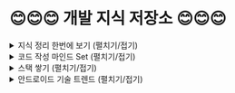 # :blush::blush::blush:  개발 지식 저장소 :blush::blush::blush:

<details>
<summary>지식 정리 한번에 보기 (펼치기/접기)</summary>
<div markdown="1">
 
# :seedling: 책갈피
## Book Mark
#### 클릭시 해당 내용으로 바로 이동됩니다.
* [자바 관련](#java-basic)
* [안드로이드 API 관련](#android-api)
* [안드로이드 OS 관련](#android-os)
* [안드로이드 기초](#android-basic)
* [안드로이드 중급](#android-intermediate)
* [안드로이드 아키텍쳐](#android-architecture)
* [안드로이드 라이브러리](#android-library)
* [안드로이드 레이아웃](#android-layout)
* [안드로이드 코틀린 - kotlin](#android-kotlin)
  * [kotlin with safe Programming](#kotlin-with-safe-programming)
* [안드로이드 리엑티브자바 - RxJava2](#android-rxjava2)
* [안드로이드 테스트](#android-test)
* [안드로이드 컨퍼런스 영상 정리](#android-conference)
* [프로그래머 기초](#programmer-basic)
 
# :bulb: 자바 관련
## [Java Basic](https://github.com/sdk0213/Developer-Track/tree/master/자바%20지식)
* [맨 위로 가기](#book-mark)
* [Generic.md](https://github.com/sdk0213/RememberDevelop/blob/master/자바%20지식/Generic.md)
* [Generic_wildcard.md](https://github.com/sdk0213/Developer-Track/blob/master/자바%20지식/Generic_wildcard.md)
* [Map (HashMap) .md](https://github.com/sdk0213/RememberDevelop/blob/master/자바%20지식/Map%20(HashMap)%20.md)
* [Method References.md](https://github.com/sdk0213/RememberDevelop/blob/master/자바%20지식/Method%20References.md)
* [Spring Constant Pool(상수풀),literal.md](https://github.com/sdk0213/RememberDevelop/blob/master/자바%20지식/Spring%20Constant%20Pool(상수풀)%2Cliteral.md)
* [Static Nested Class, inner Class, .md](https://github.com/sdk0213/RememberDevelop/blob/master/자바%20지식/Static%20Nested%20Class%2C%20inner%20Class%2C%20.md)
* [abstract.md](https://github.com/sdk0213/RememberDevelop/blob/master/자바%20지식/abstract.md)
* [enum.md](https://github.com/sdk0213/RememberDevelop/blob/master/자바%20지식/enum.md)
* [interface, implement.md](https://github.com/sdk0213/RememberDevelop/blob/master/자바%20지식/interface%2C%20implement.md)
* [java.util.FuctionalInterface.md](https://github.com/sdk0213/RememberDevelop/blob/master/자바%20지식/java.util.FuctionalInterface.md)
* [lambda expression(람다표현식).md](https://github.com/sdk0213/RememberDevelop/blob/master/자바%20지식/lambda%20expression(람다표현식).md)
* [semaphore.md](https://github.com/sdk0213/RememberDevelop/blob/master/자바%20지식/semaphore.md)
* [stream api.md](https://github.com/sdk0213/RememberDevelop/blob/master/자바%20지식/stream%20api.md)
* [stream.md](https://github.com/sdk0213/RememberDevelop/blob/master/자바%20지식/stream.md)
* [synchronized.md](https://github.com/sdk0213/RememberDevelop/blob/master/자바%20지식/synchronized.md)
* [리플렉션(reflection).md](https://github.com/sdk0213/RememberDevelop/blob/master/자바%20지식/리플렉션(reflection).md)
* [애노테이션(Annotaion).md](https://github.com/sdk0213/RememberDevelop/blob/master/자바%20지식/애노테이션(Annotaion).md)
* [이중클론(::) .md](https://github.com/sdk0213/RememberDevelop/blob/master/자바%20지식/이중클론(::)%20.md)
* [sync, async, blocking, non-blooking.md](https://github.com/sdk0213/Developer-Track/blob/master/자바%20지식/sync%2C%20async%2C%20blocking%2C%20non-blooking.md)
* [final 과 const의 차이점.md](https://github.com/sdk0213/Developer-Track/blob/master/자바%20지식/final%20과%20const의%20차이점.md)
* [class -> interface 형변환.md](https://github.com/sdk0213/Developer-Track/blob/master/자바%20지식/class%20-%3E%20interface%20형변환.md)
* [Optional.md](https://github.com/sdk0213/Developer-Track/blob/master/자바%20지식/Optional.md)
* [Set(HashSet, TreeSet, LinkedHashSet).md](https://github.com/sdk0213/Developer-Track/blob/master/자바%20지식/Set(HashSet%2C%20TreeSet%2C%20LinkedHashSet).md)
* [isAssignableFrom, instanceOf.md](https://github.com/sdk0213/Developer-Track/blob/master/자바%20지식/isAssignableFrom%2C%20instanceOf.md)

# :bulb: 안드로이드 API 관련
## [Android API](https://github.com/sdk0213/Developer-Track/tree/master/안드로이드%20API%20기초)
* [맨 위로 가기](#book-mark)
* [Gmail API 사용절차.md](https://github.com/sdk0213/RememberDevelop/blob/master/안드로이드%20API%20기초/Gmail%20API%20사용절차.md)
* [Google Sign-in.md](https://github.com/sdk0213/RememberDevelop/blob/master/안드로이드%20API%20기초/Google%20Sign-in.md)
* [OAuth 인증.md](https://github.com/sdk0213/RememberDevelop/blob/master/안드로이드%20API%20기초/OAuth%20인증.md)
* [OAuth2.0.md](https://github.com/sdk0213/RememberDevelop/blob/master/안드로이드%20API%20기초/OAuth2.0.md)
* [REST API.md](https://github.com/sdk0213/RememberDevelop/blob/master/안드로이드%20API%20기초/REST%20API.md)
* [bluetoothFileSharing.java - 예제코드](https://github.com/sdk0213/RememberDevelop/blob/master/안드로이드%20API%20기초/bluetoothFileSharing.java)
* [camera2.java - 예제코드](https://github.com/sdk0213/RememberDevelop/blob/master/안드로이드%20API%20기초/camera2.java)
* [camera2.md](https://github.com/sdk0213/Developer-Track/blob/master/안드로이드%20API%20기초/camera2.md)
* [sdcard.java - 예제코드](https://github.com/sdk0213/RememberDevelop/blob/master/안드로이드%20API%20기초/sdcard.java)


# :bulb: 안드로이드 OS 관련
## [Android OS](https://github.com/sdk0213/Developer-Track/tree/master/안드로이드%20OS)
* [맨 위로 가기](#book-mark)
* [OS 6.0 - OS_6.0_Marshmallow.md]()
* [OS 8.0 - OS 8.0_Oreo.md](https://github.com/sdk0213/RememberDevelop/blob/master/안드로이드%20OS/OS%208.0_Oreo.md)
* [OS 8.0 - implicit Broadcast Exceptions.md](https://github.com/sdk0213/RememberDevelop/blob/master/안드로이드%20OS/OS%208.0_Oreo/Implicit%20Broadcast%20Exceptions.md)
* [OS 8.0 - Notification.md](https://github.com/sdk0213/RememberDevelop/blob/master/안드로이드%20OS/OS%208.0_Oreo/Notification.md)
* [OS 8.0 - startForegroundService.md](https://github.com/sdk0213/RememberDevelop/blob/master/안드로이드%20OS/OS%208.0_Oreo/startForegroundService.md)
* [OS 8.0 - 출처를알수없는소스.md](https://github.com/sdk0213/RememberDevelop/blob/master/안드로이드%20OS/OS%208.0_Oreo/출처를알수없는소스.md)
* [OS 9.0 - OS 9.0_PIE.md](https://github.com/sdk0213/RememberDevelop/blob/master/안드로이드%20OS/OS%209.0_PIE.md)
* [OS 10.0 - OS 10.0_Q.md.md](https://github.com/sdk0213/RememberDevelop/blob/master/안드로이드%20OS/OS%2010.0_Q.md.md)


# :bulb:안드로이드 기초
## [Android Basic](https://github.com/sdk0213/Developer-Track/tree/master/안드로이드%20기초)
* [맨 위로 가기](#book-mark)
* [APK에 서명된키 정보 확인.md](https://github.com/sdk0213/RememberDevelop/blob/master/안드로이드%20기초/APK에%20서명된키%20정보%20확인.md)
* [AlarmManager,JobScheduler.md](https://github.com/sdk0213/RememberDevelop/blob/master/안드로이드%20기초/AlarmManager%2CJobScheduler.md)
* [Android .com 의 의미.md](https://github.com/sdk0213/RememberDevelop/blob/master/안드로이드%20기초/Android%20.com%20의%20의미.md)
* [Android ADB command.md](https://github.com/sdk0213/RememberDevelop/blob/master/안드로이드%20기초/Android%20ADB%20command.md)
* [Android Debugging 최적화.md](https://github.com/sdk0213/RememberDevelop/blob/master/안드로이드%20기초/Android%20Debugging%20최적화.md)
* [Android LifeCycle.md](https://github.com/sdk0213/RememberDevelop/blob/master/안드로이드%20기초/Android%20LifeCycle.md)
* [Android permission Request.md](https://github.com/sdk0213/RememberDevelop/blob/master/안드로이드%20기초/Android%20permission%20Request.md)
* [Android projectStructure .md](https://github.com/sdk0213/RememberDevelop/blob/master/안드로이드%20기초/Android%20projectStructure%20.md)
* [BroadcastReceiver, OrderedBroadcast.md](https://github.com/sdk0213/RememberDevelop/blob/master/안드로이드%20기초/BroadcastReceiver%2C%20OrderedBroadcast.md)
* [ConstraintLayout.md](https://github.com/sdk0213/RememberDevelop/blob/master/안드로이드%20기초/ConstraintLayout.md)
* [Content Provider, Resolver, UriMatcher, resolver(),notifychanged(), withappendedID().md](https://github.com/sdk0213/RememberDevelop/blob/master/안드로이드%20기초/Content%20Provider%2C%20Resolver%2C%20UriMatcher%2C%20resolver()%2Cnotifychanged()%2C%20withappendedID().md)
* [Context.md](https://github.com/sdk0213/RememberDevelop/blob/master/안드로이드%20기초/Context.md)
* [DOPO(Owner).md](https://github.com/sdk0213/RememberDevelop/blob/master/안드로이드%20기초/DOPO(Owner).md)
* [DisplayListener(displayManager).md](https://github.com/sdk0213/RememberDevelop/blob/master/안드로이드%20기초/DisplayListener(displayManager).md)
* [Doze Mode(모드).md](https://github.com/sdk0213/RememberDevelop/blob/master/안드로이드%20기초/Doze%20Mode(모드).md)
* [E2E.md](https://github.com/sdk0213/RememberDevelop/blob/master/안드로이드%20기초/E2E.md)
* [FCM GCM.md](https://github.com/sdk0213/RememberDevelop/blob/master/안드로이드%20기초/FCM%20GCM.md)
* [Garbage Collector.md](https://github.com/sdk0213/RememberDevelop/blob/master/안드로이드%20기초/Garbage%20Collector.md)
* [IPC, Transaction, Binder, AIDL, Parcel, Bundle.md](https://github.com/sdk0213/RememberDevelop/blob/master/안드로이드%20기초/IPC%2C%20Transaction%2C%20Binder%2C%20AIDL%2C%20Parcel%2C%20Bundle.md)
* [Launchmode.md](https://github.com/sdk0213/RememberDevelop/blob/master/안드로이드%20기초/Launchmode.md)
* [Library 배포.md](https://github.com/sdk0213/RememberDevelop/blob/master/안드로이드%20기초/Library%20배포.md)
* [LifeCycle(생명주기).md](https://github.com/sdk0213/RememberDevelop/blob/master/안드로이드%20기초/LifeCycle(생명주기).md)
* [MQTT Protocol.md](https://github.com/sdk0213/RememberDevelop/blob/master/안드로이드%20기초/MQTT%20Protocol.md)
* [Parcelable(직렬화).md](https://github.com/sdk0213/RememberDevelop/blob/master/안드로이드%20기초/Parcelable(직렬화).md)
* [Push 서비스.md](https://github.com/sdk0213/RememberDevelop/blob/master/안드로이드%20기초/Push%20서비스.md)
* [RecyclerView-adapter.md](https://github.com/sdk0213/RememberDevelop/blob/master/안드로이드%20기초/RecyclerView-adapter.md)
* [Service, IntentService, BindService, BoundService.md](https://github.com/sdk0213/RememberDevelop/blob/master/안드로이드%20기초/Service%2C%20IntentService%2C%20BindService%2C%20BoundService.md)
* [SharedPreferences.md](https://github.com/sdk0213/RememberDevelop/blob/master/안드로이드%20기초/SharedPreferences.md)
* [SurfaceView.md](https://github.com/sdk0213/RememberDevelop/blob/master/안드로이드%20기초/SurfaceView.md)
* [TLS.md](https://github.com/sdk0213/RememberDevelop/blob/master/안드로이드%20기초/TLS.md)
* [Thread, Runnable, Handler, Looper.md](https://github.com/sdk0213/RememberDevelop/blob/master/안드로이드%20기초/Thread%2C%20Runnable%2C%20Handler%2C%20Looper.md)
* [Uri.md](https://github.com/sdk0213/RememberDevelop/blob/master/안드로이드%20기초/Uri.md)
* [WeakRefrence, Strong Reference, SoftReference.md](https://github.com/sdk0213/RememberDevelop/blob/master/안드로이드%20기초/WeakRefrence%2C%20Strong%20Reference%2C%20SoftReference.md)
* [XmlPullParser.md](https://github.com/sdk0213/RememberDevelop/blob/master/안드로이드%20기초/XmlPullParser.md)
* [callback, Listener, Observer.md](https://github.com/sdk0213/RememberDevelop/blob/master/안드로이드%20기초/callback%2C%20Listener%2C%20Observer.md)
* [intent,intentfilter, pendingintent.md](https://github.com/sdk0213/RememberDevelop/blob/master/안드로이드%20기초/intent%2Cintentfilter%2C%20pendingintent.md)
* [jni, so, mk, ndk.md](https://github.com/sdk0213/RememberDevelop/blob/master/안드로이드%20기초/jni%2C%20so%2C%20mk%2C%20ndk.md)
* [rotate ImgView.md](https://github.com/sdk0213/RememberDevelop/blob/master/안드로이드%20기초/rotate%20ImgView.md)
* [scopedstorage.md](https://github.com/sdk0213/RememberDevelop/blob/master/안드로이드%20기초/scopedstorage.md)
* [메모리 누수(Memory leak) Weak, Strong.md](https://github.com/sdk0213/RememberDevelop/blob/master/안드로이드%20기초/메모리%20누수(Memory%20leak)%20Weak%2C%20Strong.md)
* [모바일 관리 솔루션.md](https://github.com/sdk0213/RememberDevelop/blob/master/안드로이드%20기초/모바일%20관리%20솔루션.md)
* [자바, 안드로이드 코딩 규칙.md](https://github.com/sdk0213/RememberDevelop/blob/master/안드로이드%20기초/자바%2C%20안드로이드%20코딩%20규칙.md)
* [RecyclerView-adapter-DiffUItil.md](https://github.com/sdk0213/Developer-Track/blob/master/안드로이드%20기초/RecyclerView-adapter-DiffUItil.md)
* [ListAdapter.md](https://github.com/sdk0213/Developer-Track/blob/master/안드로이드%20기초/ListAdapter.md)
* [Timber.md](https://github.com/sdk0213/Developer-Track/blob/master/안드로이드%20기초/Timber.md)


# :bulb: 안드로이드 중급
## [Android Intermediate](https://github.com/sdk0213/Developer-Track/tree/master/안드로이드%20중급)
* [맨 위로 가기](#book-mark)
* [분리된 뷰들 실시간 동기화.md](https://github.com/sdk0213/Developer-Track/blob/master/안드로이드%20중급/분리된%20뷰들%20실시간%20동기화.md)
* [WorkManager.md](https://github.com/sdk0213/Developer-Track/blob/master/안드로이드%20중급/WorkManager.md)
* [WorkManager Threading.md](https://github.com/sdk0213/Developer-Track/blob/master/안드로이드%20중급/WorkManager%20Threading.md)
* [Coroutine(코루틴).md](https://github.com/sdk0213/Developer-Track/blob/master/안드로이드%20중급/Coroutine(코루틴).md)
* [JsonReader.md](https://github.com/sdk0213/Developer-Track/blob/master/안드로이드%20중급/JsonReader.md)
* [onSavedInstance(상태저장).md](https://github.com/sdk0213/Developer-Track/blob/master/안드로이드%20중급/onSavedInstance(상태저장).md)

# :bulb: 안드로이드 아키텍쳐
## [Android Architecture](https://github.com/sdk0213/Developer-Track/tree/master/안드로이드%20디자인%20패턴)
* [맨 위로 가기](#book-mark)
* [안드로이드 아키텍쳐 가이드.md](https://github.com/sdk0213/RememberDevelop/blob/master/안드로이드%20디자인%20패턴/안드로이드%20아키텍쳐%20가이드.md)
* [안드로이드 클린 아키텍쳐.md](https://github.com/sdk0213/Developer-Track/blob/master/안드로이드%20디자인%20패턴/안드로이드%20클린%20아키텍쳐.md)
* [AAC-DataBinding.md](https://github.com/sdk0213/RememberDevelop/blob/master/안드로이드%20디자인%20패턴/AAC-DataBinding.md)
* [AAC-LiveData.md](https://github.com/sdk0213/RememberDevelop/blob/master/안드로이드%20디자인%20패턴/AAC-LiveData.md)
* [AAC-View Model.md](https://github.com/sdk0213/RememberDevelop/blob/master/안드로이드%20디자인%20패턴/AAC-View%20Model.md)
  * [VM_SavedState.md](https://github.com/sdk0213/Developer-Track/blob/master/안드로이드%20디자인%20패턴/VM_SavedState.md) 
* [AAC-Room.md](https://github.com/sdk0213/Developer-Track/blob/master/안드로이드%20디자인%20패턴/AAC-Room.md)
  * [Room With Rx.md](https://github.com/sdk0213/Developer-Track/blob/master/안드로이드%20디자인%20패턴/Room%20With%20Rx.md) 
* [AAC-Navigation Component.md](https://github.com/sdk0213/Developer-Track/blob/master/안드로이드%20디자인%20패턴/AAC-Navigation%20Component.md)
* [(AAC)Repository pattern.md](https://github.com/sdk0213/Developer-Track/blob/master/안드로이드%20디자인%20패턴/(AAC)Repository%20pattern.md)
* [(DI)종속 항목 삽입.md](https://github.com/sdk0213/Developer-Track/blob/master/안드로이드%20디자인%20패턴/(DI)종속%20항목%20삽입.md)
* [(IoC)제어의 역전.md](https://github.com/sdk0213/Developer-Track/blob/master/안드로이드%20디자인%20패턴/(IoC)제어의%20역전.md)
* [Mapper.md](https://github.com/sdk0213/Developer-Track/blob/master/안드로이드%20디자인%20패턴/Mapper.md)

##### [Android DI(Dagger2)](https://github.com/sdk0213/Developer-Track/tree/master/안드로이드%20디자인%20패턴/(DI)Dagger2)
* [안드로이드에서 의존성을 주입하는것의 의미.md](https://github.com/sdk0213/Developer-Track/blob/master/안드로이드%20디자인%20패턴/(DI)Dagger2/안드로이드에서%20의존성을%20주입하는것(DI)의%20의미.md)
* [Dagger 성능향상.md](https://github.com/sdk0213/Developer-Track/blob/master/안드로이드%20디자인%20패턴/(DI)Dagger2/Dagger%20성능향상.md)
* [(DI)Dagger2.md](https://github.com/sdk0213/Developer-Track/blob/master/안드로이드%20디자인%20패턴/(DI)Dagger2/Dagger2.md)
* [@Module.md](https://github.com/sdk0213/Developer-Track/blob/master/안드로이드%20디자인%20패턴/(DI)Dagger2/%40Module.md)
* [@Component.md](https://github.com/sdk0213/Developer-Track/blob/master/안드로이드%20디자인%20패턴/(DI)Dagger2/%40Component.md)
* [@Component.Builder, @Component.Factory.md](https://github.com/sdk0213/Developer-Track/blob/master/안드로이드%20디자인%20패턴/(DI)Dagger2/%40Component.Builder%2C%20%40Component.Factory.md)
* [@Subcomponent](https://github.com/sdk0213/Developer-Track/blob/master/안드로이드%20디자인%20패턴/(DI)Dagger2/@SubComponent.md)
* [@Inject.md](https://github.com/sdk0213/Developer-Track/blob/master/안드로이드%20디자인%20패턴/(DI)Dagger2/%40Inject.md)
* [@Inject_2.md](https://github.com/sdk0213/Developer-Track/blob/master/안드로이드%20디자인%20패턴/(DI)Dagger2/%40Inject_2.md)
* [@Scope,@Singleton,@Reusable.md](https://github.com/sdk0213/Developer-Track/blob/master/안드로이드%20디자인%20패턴/(DI)Dagger2/%40Scope%2C%40Singleton%2C%40Reusable.md)
* [@Binds, @BindsOptionalOf, @BindsInstance, @Multibinds.md](https://github.com/sdk0213/Developer-Track/blob/master/안드로이드%20디자인%20패턴/(DI)Dagger2/%40Binds%2C%20%40BindsOptionalOf%2C%20%40BindsInstance%2C%20%40Multibinds.md)
* [Lazy&#60;T&#62;, Provider&#60;T&#62;.md](https://github.com/sdk0213/Developer-Track/blob/master/안드로이드%20디자인%20패턴/(DI)Dagger2/Lazy%3CT%3E%2C%20Provider%3CT%3E.md)
* [@Named, @Qualifier.md](https://github.com/sdk0213/Developer-Track/blob/master/안드로이드%20디자인%20패턴/(DI)Dagger2/%40Named%2C%20%40Qualifier.md)
* [SetMultiBinding(@IntoSet, @ElementsIntoSet).md](https://github.com/sdk0213/Developer-Track/blob/master/안드로이드%20디자인%20패턴/(DI)Dagger2/SetMultiBinding(%40IntoSet%2C%20%40ElementsIntoSet).md)
* [MapMultiBinding(@IntoMap, @StringKey, @ClassKey).md](https://github.com/sdk0213/Developer-Track/blob/master/안드로이드%20디자인%20패턴/(DI)Dagger2/MapMultiBinding(%40IntoMap%2C%20%40StringKey%2C%20%40ClassKey).md)
* [안드로이드와 Dagger2.md](https://github.com/sdk0213/Developer-Track/blob/master/안드로이드%20디자인%20패턴/(DI)Dagger2/안드로이드와%20Dagger2.md)
* [android.dagger.* 패키지 사용.md](https://github.com/sdk0213/Developer-Track/blob/master/안드로이드%20디자인%20패턴/(DI)Dagger2/android.dagger.*%20패키지%20사용.md)
* [@ContributesAndroidInjector, Dagger base Class.md](https://github.com/sdk0213/Developer-Track/blob/master/안드로이드%20디자인%20패턴/(DI)Dagger2/%40ContributesAndroidInjector%2C%20Dagger%20base%20Class.md)
* [Dagger2 Hilt(작성중단).md](https://github.com/sdk0213/Developer-Track/blob/master/안드로이드%20디자인%20패턴/(DI)Dagger2/Dagger2%20Hilt(작성중단).md)
* [ViewModel과의 상호운용.md](https://github.com/sdk0213/Developer-Track/blob/master/안드로이드%20디자인%20패턴/(DI)Dagger2/ViewModel과의%20상호운용.md)

##### 디자인 패턴의 기본
* [SOLID 원칙](https://github.com/sdk0213/Developer-Track/blob/master/안드로이드%20디자인%20패턴/SOLID%20원칙.md)
* [SRP.md](https://github.com/sdk0213/Developer-Track/blob/master/안드로이드%20디자인%20패턴/SRP.md)
* [DIP.md](https://github.com/sdk0213/Developer-Track/blob/master/안드로이드%20디자인%20패턴/DIP.md)
* [MVC, MVP, MVVM.md](https://github.com/sdk0213/RememberDevelop/blob/master/안드로이드%20디자인%20패턴/MVC%2C%20MVP%2C%20MVVM.md)
* [관심사 분리(Separation of concerns).md](https://github.com/sdk0213/RememberDevelop/blob/master/안드로이드%20디자인%20패턴/관심사%20분리(Separation%20of%20concerns).md)
* [Observer Pattern.md](https://github.com/sdk0213/RememberDevelop/blob/master/안드로이드%20디자인%20패턴/Observer.md)
* [Singletone Pattern.md](https://github.com/sdk0213/RememberDevelop/blob/master/안드로이드%20디자인%20패턴/Singletone.md)
* [Factory Pattern.md](https://github.com/sdk0213/RememberDevelop/blob/master/안드로이드%20디자인%20패턴/factoryPattern.md)
* [Decorator Pattern.md](https://github.com/sdk0213/Developer-Track/blob/master/안드로이드%20디자인%20패턴/Decorator%20Pattern.md)
* [Delegation Pattern.md](https://github.com/sdk0213/Developer-Track/blob/master/안드로이드%20디자인%20패턴/Delegation%20Pattern.md)
* [Builder Pattern.md](https://github.com/sdk0213/Developer-Track/blob/master/안드로이드%20디자인%20패턴/Builder%20Pattern.md)
* [Repository pattern.md](https://github.com/sdk0213/Developer-Track/blob/master/안드로이드%20디자인%20패턴/Repository%20pattern.md)

# :bulb:  안드로이드 라이브러리(Library)
## [Android Library](https://github.com/sdk0213/Developer-Track/tree/master/안드로이드%20라이브러리(Library))
* [맨 위로 가기](#book-mark)
* Basic
  * [Json.md](https://github.com/sdk0213/Developer-Track/blob/master/안드로이드%20라이브러리(Library)/Json.md)
  * [Gson.md](https://github.com/sdk0213/Developer-Track/blob/master/안드로이드%20라이브러리(Library)/Gson.md)
* Glide
  * [glide - glide.md](https://github.com/sdk0213/RememberDevelop/blob/master/안드로이드%20라이브러리(Library)/glide/glide.md)
  * [glide - Generated API.md](https://github.com/sdk0213/RememberDevelop/blob/master/안드로이드%20라이브러리(Library)/glide/Generated%20API.md)
  * [glide - Getting Stated(시작하기).md](https://github.com/sdk0213/RememberDevelop/blob/master/안드로이드%20라이브러리(Library)/glide/Getting%20Stated(시작하기).md)
  * [glide - Module classes and annotations.md](https://github.com/sdk0213/RememberDevelop/blob/master/안드로이드%20라이브러리(Library)/glide/Module%20classes%20and%20annotations.md)
  * [glide - Options.md](https://github.com/sdk0213/RememberDevelop/blob/master/안드로이드%20라이브러리(Library)/glide/Options.md)
  * [glide - Registering Components.md](https://github.com/sdk0213/RememberDevelop/blob/master/안드로이드%20라이브러리(Library)/glide/Registering%20Components.md)
  * [glide - example code.md](https://github.com/sdk0213/RememberDevelop/blob/master/안드로이드%20라이브러리(Library)/glide/example%20code.md)
  * [glide - prepend example.md](https://github.com/sdk0213/RememberDevelop/blob/master/안드로이드%20라이브러리(Library)/glide/prepend%20example.md)
* [OkHttp.md](https://github.com/sdk0213/RememberDevelop/blob/master/안드로이드%20라이브러리(Library)/OkHttp.md)
* [Retrofit.md](https://github.com/sdk0213/RememberDevelop/blob/master/안드로이드%20라이브러리(Library)/Retrofit.md)
* [Volley.md](https://github.com/sdk0213/RememberDevelop/blob/master/안드로이드%20라이브러리(Library)/Volley.md)
* [butterKnife.md](https://github.com/sdk0213/RememberDevelop/blob/master/안드로이드%20라이브러리(Library)/butterKnife.md)
* [lombok.md](https://github.com/sdk0213/RememberDevelop/blob/master/안드로이드%20라이브러리(Library)/lombok.md)
* [찰스 paging.md](https://github.com/sdk0213/RememberDevelop/blob/master/안드로이드%20라이브러리(Library)/찰스%20paging.md)

# :bulb: 안드로이드 레이아웃(layout)
## [Android Layout](https://github.com/sdk0213/Developer-Track/tree/master/안드로이드%20레이아웃(layout))
* [맨 위로 가기](#book-mark)
* [Shape 요소.md](https://github.com/sdk0213/RememberDevelop/blob/master/안드로이드%20레이아웃(layout)/Shape%20요소.md)
* [ripple(물결효과).md](https://github.com/sdk0213/RememberDevelop/blob/master/안드로이드%20레이아웃(layout)/ripple(물결효과).md)
* [selector.md](https://github.com/sdk0213/RememberDevelop/blob/master/안드로이드%20레이아웃(layout)/selector.md)
* [toolbar,actionbar.md](https://github.com/sdk0213/RememberDevelop/blob/master/안드로이드%20레이아웃(layout)/toolbar%2Cactionbar.md)
* [tools attribute(미리보기 활용).md](https://github.com/sdk0213/Developer-Track/blob/master/안드로이드%20레이아웃(layout)/tools%20attribute(미리보기%20활용).md)

# :bulb: 코틀린
## [Android Kotlin](https://github.com/sdk0213/Developer-Track/tree/master/안드로이드%20공부(Kotlin))
* [맨 위로 가기](#book-mark)
* [basic.md](https://github.com/sdk0213/RememberDevelop/blob/master/안드로이드%20공부(Kotlin)/basic.md)
* [is, as, smartcast, 동일성체크.md](https://github.com/sdk0213/RememberDevelop/blob/master/안드로이드%20공부(Kotlin)/is%2C%20as%2C%20smartcast%2C%20동일성체크.md)
* [kotlin 이중클론 (::).md](https://github.com/sdk0213/RememberDevelop/blob/master/안드로이드%20공부(Kotlin)/kotlin%20이중클론%20(::).md)
* [type.md](https://github.com/sdk0213/RememberDevelop/blob/master/안드로이드%20공부(Kotlin)/type.md)
* [고차함수, 일급함수, 익명함수.md](https://github.com/sdk0213/RememberDevelop/blob/master/안드로이드%20공부(Kotlin)/고차함수%2C%20일급함수%2C%20익명함수.md)
* [고차함수와 람다함수.md](https://github.com/sdk0213/RememberDevelop/blob/master/안드로이드%20공부(Kotlin)/고차함수와%20람다함수.md)
* [물음표(?).md](https://github.com/sdk0213/Developer-Track/blob/master/안드로이드%20공부(Kotlin)/물음표(%3F).md)
* [익명객체와 옵저버 패턴.md](https://github.com/sdk0213/RememberDevelop/blob/master/안드로이드%20공부(Kotlin)/익명객체와%20옵저버%20패턴.md)
* [함수.md](https://github.com/sdk0213/RememberDevelop/blob/master/안드로이드%20공부(Kotlin)/함수.md)
* [First-class citizen(일급 객체).md](https://github.com/sdk0213/RememberDevelop/blob/master/안드로이드%20공부(Kotlin)/First-class%20citizen(일급%20객체).md)
* [Scope Function.md](https://github.com/sdk0213/RememberDevelop/blob/master/안드로이드%20공부(Kotlin)/Scope%20Function.md)
* [Companion Object 는 static 과 같을까?.md](https://github.com/sdk0213/Developer-Track/blob/master/안드로이드%20공부(Kotlin)/Companion%20Object%20는%20static%20과%20같을까%3F.md)
* [싱글톤 구현.md](https://github.com/sdk0213/Developer-Track/blob/master/안드로이드%20공부(Kotlin)/싱글톤%20구현.md)
* [get(),set() + custom.md](https://github.com/sdk0213/Developer-Track/blob/master/안드로이드%20공부(Kotlin)/get(),set()%20+%20custom.md)
* [익명의 객체 생성.md](https://github.com/sdk0213/Developer-Track/blob/master/안드로이드%20공부(Kotlin)/익명의%20객체%20생성.md)
* [by 키워드.md](https://github.com/sdk0213/Developer-Track/blob/master/안드로이드%20공부(Kotlin)/by%20키워드.md)
* [함수 파라미터 다양한 설정.md](https://github.com/sdk0213/Developer-Track/blob/master/안드로이드%20공부(Kotlin)/함수%20파라미터%20다양한%20설정.md)
* [Annotation 정리.md](https://github.com/sdk0213/Developer-Track/blob/master/안드로이드%20공부(Kotlin)/Annotation%20정리.md)
* [@JvmSuppressWildcards.md](https://github.com/sdk0213/Developer-Track/blob/master/안드로이드%20공부(Kotlin)/%40JvmSuppressWildcards.md)
* [Generic(in, out).md](https://github.com/sdk0213/Developer-Track/blob/master/안드로이드%20공부(Kotlin)/Generic(in%2C%20out).md)
* [lazy vs lateinit.md](https://github.com/sdk0213/Developer-Track/blob/master/%EC%95%88%EB%93%9C%EB%A1%9C%EC%9D%B4%EB%93%9C%20%EA%B3%B5%EB%B6%80(Kotlin)/lazy%20vs%20lateinit.md)
* [Sequence.md](https://github.com/sdk0213/Developer-Track/blob/master/안드로이드%20공부(Kotlin)/Sequence.md)
* [Flow.md](https://github.com/sdk0213/Developer-Track/blob/master/안드로이드%20공부(Kotlin)/Flow.md)

# :bulb: kotlin with safe Programming - 내용이 너무 깊어서 현재 중단
## [kotlin with safe Programming](https://github.com/sdk0213/Developer-Track/tree/master/안드로이드%20공부(Kotlin)/kotlin%20with%20safe%20Programming)
* [맨 위로 가기](#book-mark)
* [1. 안전한 프로그래밍.md](https://github.com/sdk0213/RememberDevelop/blob/master/안드로이드%20공부(Kotlin)/kotlin%20with%20safe%20Programming/1.%20안전한%20프로그래밍.md)
* [2.0.1 필드와 변수.md](https://github.com/sdk0213/RememberDevelop/blob/master/안드로이드%20공부(Kotlin)/kotlin%20with%20safe%20Programming/2.0.1%20필드와%20변수.md)
* [2.0.2 클래스와 인터페이스.md](https://github.com/sdk0213/RememberDevelop/blob/master/안드로이드%20공부(Kotlin)/kotlin%20with%20safe%20Programming/2.0.2%20클래스와%20인터페이스.md)
* [2.0.3 원시타입 없음.md](https://github.com/sdk0213/RememberDevelop/blob/master/안드로이드%20공부(Kotlin)/kotlin%20with%20safe%20Programming/2.0.3%20원시타입%20없음.md)
* [2.0.4 컬렉션의 두 유형(listOf, MutableListOf).md](https://github.com/sdk0213/RememberDevelop/blob/master/안드로이드%20공부(Kotlin)/kotlin%20with%20safe%20Programming/2.0.4%20컬렉션의%20두%20유형.md)
* [2.0.5 패키지.md](https://github.com/sdk0213/RememberDevelop/blob/master/안드로이드%20공부(Kotlin)/kotlin%20with%20safe%20Programming/2.0.5%20패키지.md)
* [2.0.6 가시성.md](https://github.com/sdk0213/RememberDevelop/blob/master/안드로이드%20공부(Kotlin)/kotlin%20with%20safe%20Programming/2.0.6%20가시성.md)
* [2.0.7 함수.md](https://github.com/sdk0213/RememberDevelop/blob/master/안드로이드%20공부(Kotlin)/kotlin%20with%20safe%20Programming/2.0.7%20함수.md)
* [2.0.8 널.md](https://github.com/sdk0213/RememberDevelop/blob/master/안드로이드%20공부(Kotlin)/kotlin%20with%20safe%20Programming/2.0.8%20널.md)
* [2.0.9 프로그램 흐름과 제어 구조.md](https://github.com/sdk0213/RememberDevelop/blob/master/안드로이드%20공부(Kotlin)/kotlin%20with%20safe%20Programming/2.0.9%20프로그램%20%20흐름과%20제어%20구조.md)
* [2.1.0 비검사 예외.md](https://github.com/sdk0213/RememberDevelop/blob/master/안드로이드%20공부(Kotlin)/kotlin%20with%20safe%20Programming/2.1.0%20비검사%20예외.md)
* [2.1.1 사용한 자원 자동으로 닫기.md](https://github.com/sdk0213/RememberDevelop/blob/master/안드로이드%20공부(Kotlin)/kotlin%20with%20safe%20Programming/2.1.1%20사용한%20자원%20자동으로%20닫기.md)
* [2.1.2 스마트캐스트.md](https://github.com/sdk0213/RememberDevelop/blob/master/안드로이드%20공부(Kotlin)/kotlin%20with%20safe%20Programming/2.1.2%20스마트캐스트.md)
* [2.1.3 동등성과 동일성.md](https://github.com/sdk0213/RememberDevelop/blob/master/안드로이드%20공부(Kotlin)/kotlin%20with%20safe%20Programming/2.1.3%20동등성과%20동일성.md)
* [2.1.4 문자열 인터폴레이션.md](https://github.com/sdk0213/RememberDevelop/blob/master/안드로이드%20공부(Kotlin)/kotlin%20with%20safe%20Programming/2.1.4%20문자열%20인터폴레이션.md)
* [2.1.5 여러 줄 문자열.md](https://github.com/sdk0213/RememberDevelop/blob/master/안드로이드%20공부(Kotlin)/kotlin%20with%20safe%20Programming/2.1.5%20여러%20줄%20문자열.md)
* [2.1.6 변성: 파라미터화한 타입과 하위 타입.md](https://github.com/sdk0213/RememberDevelop/blob/master/안드로이드%20공부(Kotlin)/kotlin%20with%20safe%20Programming/2.1.6%20변성:%20파라미터화한%20타입과%20하위%20타입.md)
* [2.1.7 요약.md](https://github.com/sdk0213/RememberDevelop/blob/master/안드로이드%20공부(Kotlin)/kotlin%20with%20safe%20Programming/2.1.7%20요약.md)
* [3.1.0 함수란 무엇인가.md](https://github.com/sdk0213/RememberDevelop/blob/master/안드로이드%20공부(Kotlin)/kotlin%20with%20safe%20Programming/3.1.0%20함수란%20무엇인가.md)
* [3.1.1 두 함수 집합 사이의 대응 관계 이해하기.md](https://github.com/sdk0213/RememberDevelop/blob/master/안드로이드%20공부(Kotlin)/kotlin%20with%20safe%20Programming/3.1.1%20두%20함수%20집합%20사이의%20대응%20관계%20이해하기.md)
* [3.2.1~3 코틀린함수.md](https://github.com/sdk0213/RememberDevelop/blob/master/안드로이드%20공부(Kotlin)/kotlin%20with%20safe%20Programming/3.2.1%7E3%20코틀린함수.md)
* [3.2.4 순수함수의 조건.md](https://github.com/sdk0213/RememberDevelop/blob/master/안드로이드%20공부(Kotlin)/kotlin%20with%20safe%20Programming/3.2.4%20순수함수의%20조건.md)
* [3.2.5 객체 표기법과 함수 표기법 비교.md](https://github.com/sdk0213/RememberDevelop/blob/master/안드로이드%20공부(Kotlin)/kotlin%20with%20safe%20Programming/3.2.5%20객체%20표기법과%20함수%20표기법%20비교.md)
* [3.2.6 함수 값 사용하기.md](https://github.com/sdk0213/RememberDevelop/blob/master/안드로이드%20공부(Kotlin)/kotlin%20with%20safe%20Programming/3.2.6%20함수%20값%20사용하기.md)
* [3.2.7 함수 참조 사용하기.md](https://github.com/sdk0213/RememberDevelop/blob/master/안드로이드%20공부(Kotlin)/kotlin%20with%20safe%20Programming/3.2.7%20함수%20참조%20사용하기.md)
* [3.2.9 함수 재사용하기.md](https://github.com/sdk0213/RememberDevelop/blob/master/안드로이드%20공부(Kotlin)/kotlin%20with%20safe%20Programming/3.2.9%20함수%20재사용하기.md)
* [3.3.0 고급 함수 기능.md](https://github.com/sdk0213/RememberDevelop/blob/master/안드로이드%20공부(Kotlin)/kotlin%20with%20safe%20Programming/3.3.0%20고급%20함수%20기능.md)

# :bulb: RxJava2
## [Android Rxjava2](https://github.com/sdk0213/Developer-Track/tree/master/안드로이드%20공부(RxJava2))
* [맨 위로 가기](#book-mark)
* [0. RxAndroid 도입해야되는 이유.md](https://github.com/sdk0213/RememberDevelop/blob/master/안드로이드%20공부(RxJava2)/0.%20RxAndroid%20도입해야되는%20이유.md)
* [1. RxJava란.md](https://github.com/sdk0213/RememberDevelop/blob/master/안드로이드%20공부(RxJava2)/1.%20RxJava란.md)
* [1.5 Marble Diagram.md](https://github.com/sdk0213/RememberDevelop/blob/master/안드로이드%20공부(RxJava2)/1.5%20Marble%20Diagram.md)
* [2.1 Observable 클래스.md](https://github.com/sdk0213/RememberDevelop/blob/master/안드로이드%20공부(RxJava2)/2.1%20Observable%20클래스.md)
* [2.2 Single 클래스.md](https://github.com/sdk0213/RememberDevelop/blob/master/안드로이드%20공부(RxJava2)/2.2%20Single%20클래스.md)
* [2.3 Maybe 클래스.md](https://github.com/sdk0213/RememberDevelop/blob/master/안드로이드%20공부(RxJava2)/2.3%20Maybe%20클래스.md)
* [2.4 뜨거운 Observable.md](https://github.com/sdk0213/RememberDevelop/blob/master/안드로이드%20공부(RxJava2)/2.4%20뜨거운%20Observable.md)
* [2.5 Subject 클래스.md](https://github.com/sdk0213/RememberDevelop/blob/master/안드로이드%20공부(RxJava2)/2.5%20Subject%20클래스.md)
* [2.5.4 데이터 발행자와 수신자.md](https://github.com/sdk0213/RememberDevelop/blob/master/안드로이드%20공부(RxJava2)/2.5.4%20데이터%20발행자와%20수신자.md)
* [2.6 ConnectableObservable 클래스.md](https://github.com/sdk0213/RememberDevelop/blob/master/안드로이드%20공부(RxJava2)/2.6%20ConnectableObservable%20클래스.md)
* [3 ReactiveX 연산자.md](https://github.com/sdk0213/RememberDevelop/blob/master/안드로이드%20공부(RxJava2)/3%20ReactiveX%20연산자.md)
* [3.1 map() 함수.md](https://github.com/sdk0213/RememberDevelop/blob/master/안드로이드%20공부(RxJava2)/3.1%20map()%20함수.md)
* [3.2 flatMap() 함수.md](https://github.com/sdk0213/RememberDevelop/blob/master/안드로이드%20공부(RxJava2)/3.2%20flatMap()%20함수.md)
* [3.2.1 구구단 만들기.md](https://github.com/sdk0213/RememberDevelop/blob/master/안드로이드%20공부(RxJava2)/3.2.1%20구구단%20만들기.md)
* [3.3 filter() 함수.md](https://github.com/sdk0213/RememberDevelop/blob/master/안드로이드%20공부(RxJava2)/3.3%20filter()%20함수.md)
* [3.4 reduce() 함수.md](https://github.com/sdk0213/RememberDevelop/blob/master/안드로이드%20공부(RxJava2)/3.4%20reduce()%20함수.md)
* [3.4.1 데이터 쿼리하기.md](https://github.com/sdk0213/RememberDevelop/blob/master/안드로이드%20공부(RxJava2)/3.4.1%20데이터%20쿼리하기.md)
* [4.0 리액티브 연산자 활용.md](https://github.com/sdk0213/RememberDevelop/blob/master/안드로이드%20공부(RxJava2)/4.0%20리액티브%20연산자%20활용.md)
* [4.1 생성 연산자.md](https://github.com/sdk0213/RememberDevelop/blob/master/안드로이드%20공부(RxJava2)/4.1%20생성%20연산자.md)
* [4.1.1 interval() 함수.md](https://github.com/sdk0213/RememberDevelop/blob/master/안드로이드%20공부(RxJava2)/4.1.1%20interval()%20함수.md)
* [4.1.2 timer() 함수.md](https://github.com/sdk0213/RememberDevelop/blob/master/안드로이드%20공부(RxJava2)/4.1.2%20timer()%20함수.md)
* [4.1.3 range() 함수.md](https://github.com/sdk0213/RememberDevelop/blob/master/안드로이드%20공부(RxJava2)/4.1.3%20range()%20함수.md)
* [4.1.4 intervalRange() 함수.md](https://github.com/sdk0213/RememberDevelop/blob/master/안드로이드%20공부(RxJava2)/4.1.4%20intervalRange()%20함수.md)
* [4.1.5 defer() 함수.md](https://github.com/sdk0213/RememberDevelop/blob/master/안드로이드%20공부(RxJava2)/4.1.5%20defer()%20함수.md)
* [4.1.6 repeat() 함수.md](https://github.com/sdk0213/RememberDevelop/blob/master/안드로이드%20공부(RxJava2)/4.1.6%20repeat()%20함수.md)
* [4.2.1 concatMap() 함수.md](https://github.com/sdk0213/RememberDevelop/blob/master/안드로이드%20공부(RxJava2)/4.2.1%20concatMap()%20함수.md)
* [4.2.2 switchMap() 함수.md](https://github.com/sdk0213/RememberDevelop/blob/master/안드로이드%20공부(RxJava2)/4.2.2%20switchMap()%20함수.md)
* [4.2.3. groupBy() 함수.md](https://github.com/sdk0213/RememberDevelop/blob/master/안드로이드%20공부(RxJava2)/4.2.3.%20groupBy()%20함수.md)
* [4.2.4 scan() 함수.md](https://github.com/sdk0213/RememberDevelop/blob/master/안드로이드%20공부(RxJava2)/4.2.4%20scan()%20함수.md)
* [4.3.0 결합연산자.md](https://github.com/sdk0213/RememberDevelop/blob/master/안드로이드%20공부(RxJava2)/4.3.0%20%20결합연산자.md)
* [4.3.1 zip() 함수.md](https://github.com/sdk0213/RememberDevelop/blob/master/안드로이드%20공부(RxJava2)/4.3.1%20zip()%20함수.md)
* [4.3.2 combineLatest() 함수.md](https://github.com/sdk0213/RememberDevelop/blob/master/안드로이드%20공부(RxJava2)/4.3.2%20combineLatest()%20함수.md)
* [4.3.3 merge() 함수.md](https://github.com/sdk0213/RememberDevelop/blob/master/안드로이드%20공부(RxJava2)/4.3.3%20merge()%20함수.md)
* [4.3.4 concat() 함수.md](https://github.com/sdk0213/RememberDevelop/blob/master/안드로이드%20공부(RxJava2)/4.3.4%20concat()%20함수.md)
* [4.4.0 조건 연산자.md](https://github.com/sdk0213/RememberDevelop/blob/master/안드로이드%20공부(RxJava2)/4.4.0%20조건%20연산자.md)
* [4.4.1 amb() 함수.md](https://github.com/sdk0213/RememberDevelop/blob/master/안드로이드%20공부(RxJava2)/4.4.1%20amb()%20함수.md)
* [4.4.2 takeUntil() 함수.md](https://github.com/sdk0213/RememberDevelop/blob/master/안드로이드%20공부(RxJava2)/4.4.2%20takeUntil()%20함수.md)
* [4.4.3 skipUntil() 함수.md](https://github.com/sdk0213/RememberDevelop/blob/master/안드로이드%20공부(RxJava2)/4.4.3%20skipUntil()%20함수.md)
* [4.4.4 all() 함수.md](https://github.com/sdk0213/RememberDevelop/blob/master/안드로이드%20공부(RxJava2)/4.4.4%20all()%20함수.md)
* [4.5.0 수학 및 기타 연산자.md](https://github.com/sdk0213/RememberDevelop/blob/master/안드로이드%20공부(RxJava2)/4.5.0%20수학%20및%20기타%20연산자.md)
* [4.5.1 RxJava2Extensions 라이브러리.md](https://github.com/sdk0213/RememberDevelop/blob/master/안드로이드%20공부(RxJava2)/4.5.1%20RxJava2Extensions%20라이브러리.md)
* [4.5.2 delay() 함수.md](https://github.com/sdk0213/RememberDevelop/blob/master/안드로이드%20공부(RxJava2)/4.5.2%20delay()%20함수.md)
* [4.5.3 timeInterval() 함수.md](https://github.com/sdk0213/RememberDevelop/blob/master/안드로이드%20공부(RxJava2)/4.5.3%20timeInterval()%20함수.md)
* [5.1.0 스케즐러(핵심포함).md](https://github.com/sdk0213/RememberDevelop/blob/master/안드로이드%20공부(RxJava2)/5.1.0%20스케즐러(핵심포함).md)
* [5.2.0 스케줄러의 종류.md](https://github.com/sdk0213/RememberDevelop/blob/master/안드로이드%20공부(RxJava2)/5.2.0%20스케줄러의%20종류.md)
* [5.2.1 뉴 스레드 스케줄러.md](https://github.com/sdk0213/RememberDevelop/blob/master/안드로이드%20공부(RxJava2)/5.2.1%20뉴%20스레드%20스케줄러.md)
* [5.2.2 계산 스케줄러(Computation).md](https://github.com/sdk0213/RememberDevelop/blob/master/안드로이드%20공부(RxJava2)/5.2.2%20계산%20스케줄러(Computation).md)
* [5.2.3. IO 스케줄러.md](https://github.com/sdk0213/RememberDevelop/blob/master/안드로이드%20공부(RxJava2)/5.2.3.%20IO%20스케줄러.md)
* [5.2.4 트램펄린 스케줄러.md](https://github.com/sdk0213/RememberDevelop/blob/master/안드로이드%20공부(RxJava2)/5.2.4%20트램펄린%20스케줄러.md)
* [5.2.5 싱글 스레드 스케줄러.md](https://github.com/sdk0213/RememberDevelop/blob/master/안드로이드%20공부(RxJava2)/5.2.5%20싱글%20스레드%20스케줄러.md)
* [5.2.6 Executor 변환 스케줄러.md](https://github.com/sdk0213/RememberDevelop/blob/master/안드로이드%20공부(RxJava2)/5.2.6%20Executor%20변환%20스케줄러.md)
* [5.3.0 스케줄러를 활용한 콜백 지옥 벗어나기.md](https://github.com/sdk0213/RememberDevelop/blob/master/안드로이드%20공부(RxJava2)/5.3.0%20스케줄러를%20활용한%20콜백%20지옥%20벗어나기.md)
* [5.4.0 ObserveOn() 활용.md](https://github.com/sdk0213/RememberDevelop/blob/master/안드로이드%20공부(RxJava2)/5.4.0%20ObserveOn()%20활용.md)
* [6.1.0 RxAndroid.md](https://github.com/sdk0213/RememberDevelop/blob/master/안드로이드%20공부(RxJava2)/6.1.0%20RxAndroid.md)
* [6.2.0 RxAndroid 기본.md](https://github.com/sdk0213/RememberDevelop/blob/master/안드로이드%20공부(RxJava2)/6.2.0%20RxAndroid%20기본.md)
* [6.2.1 Hello world 예제.md](https://github.com/sdk0213/RememberDevelop/blob/master/안드로이드%20공부(RxJava2)/6.2.1%20Hello%20world%20예제.md)
* [6.2.2 제어흐름.md](https://github.com/sdk0213/RememberDevelop/blob/master/안드로이드%20공부(RxJava2)/6.2.2%20제어흐름.md)
* [6.2.3 RxLifecycle 라이브러리.md](https://github.com/sdk0213/RememberDevelop/blob/master/안드로이드%20공부(RxJava2)/6.2.3%20RxLifecycle%20라이브러리.md)
* [6.2.4 UI 이벤트 처리.md](https://github.com/sdk0213/RememberDevelop/blob/master/안드로이드%20공부(RxJava2)/6.2.4%20UI%20이벤트%20처리.md)
* [6.2.4.2 UI 이벤트 처리(자동검색기능구헌).md](https://github.com/sdk0213/RememberDevelop/blob/master/안드로이드%20공부(RxJava2)/6.2.4.2%20UI%20이벤트%20처리(자동검색기능구헌).md)
* [6.3.1 리액티브 RecyclerView.md](https://github.com/sdk0213/RememberDevelop/blob/master/안드로이드%20공부(RxJava2)/6.3.1%20리액티브%20RecyclerView.md)
* [6.3.2. 안드로이드 스레드 대체하기.md](https://github.com/sdk0213/RememberDevelop/blob/master/안드로이드%20공부(RxJava2)/6.3.2.%20안드로이드%20스레드%20대체하기.md)
* [6.3.3 REST API 네트워크 프로그래밍.md](https://github.com/sdk0213/RememberDevelop/blob/master/안드로이드%20공부(RxJava2)/6.3.3%20REST%20API%20네트워크%20프로그래밍.md)
* [6.4.0 메모리누수.md](https://github.com/sdk0213/RememberDevelop/blob/master/안드로이드%20공부(RxJava2)/6.4.0%20메모리누수.md)
* ...
* [Observable 중간상태값 확인.md](https://github.com/sdk0213/RememberDevelop/blob/master/안드로이드%20공부(RxJava2)/Note./Observable%20중간상태값%20확인.md)
* [리엑티브 프로그래밍이란.md](https://github.com/sdk0213/RememberDevelop/blob/master/안드로이드%20공부(RxJava2)/Note./리엑티브%20프로그래밍이란.md)
* [액티비티 중복 실행 문제.md](https://github.com/sdk0213/RememberDevelop/blob/master/안드로이드%20공부(RxJava2)/Note./액티비티%20중복%20실행%20문제.md)
* [자바에 함수형프로그래밍 도입.md](https://github.com/sdk0213/RememberDevelop/blob/master/안드로이드%20공부(RxJava2)/Note./자바에%20함수형프로그래밍%20도입.md)

# :bulb: 안드로이드 테스트주도개발(TDD)
## [Android Test](https://github.com/sdk0213/Developer-Track/tree/master/안드로이드%20테스트주도개발(TDD))
* [맨 위로 가기](#book-mark)
* [UI Automator 기본 개요.md](https://github.com/sdk0213/RememberDevelop/blob/master/안드로이드%20테스트주도개발(TDD)/UIAutomator/UI%20Automator%20기본%20개요.md)
* [espresso 기본사항.md](https://github.com/sdk0213/RememberDevelop/blob/master/안드로이드%20테스트주도개발(TDD)/espresso/espresso%20기본사항.md)
* [espresso 레시피(테스트설정).md](https://github.com/sdk0213/RememberDevelop/blob/master/안드로이드%20테스트주도개발(TDD)/espresso/espresso%20레시피(테스트설정).md)
* [Junit.md](https://github.com/sdk0213/RememberDevelop/blob/master/안드로이드%20테스트주도개발(TDD)/Junit.md)
* [string파일 테스트.md](https://github.com/sdk0213/RememberDevelop/blob/master/안드로이드%20테스트주도개발(TDD)/string파일%20테스트.md)
* [Mockito.md](https://github.com/sdk0213/Developer-Track/blob/master/안드로이드%20테스트주도개발(TDD)/Mockito.md)

# :bulb: 안드로이드 컨퍼런스 영상 정리
## [Android Conference](https://github.com/sdk0213/Developer-Track/tree/master/안드로이드%20컨퍼런스%20영상%20정리)
* [맨 위로 가기](#book-mark)
* [(Naver D2 옥수환) 앱 속도 올리기.md](https://github.com/sdk0213/RememberDevelop/blob/master/안드로이드%20컨퍼런스%20영상%20정리/(Naver%20D2%20옥수환)%20앱%20속도%20올리기.md)
* [(Naver D2 임원석)디버깅, 분석 꿀팁.md](https://github.com/sdk0213/RememberDevelop/blob/master/안드로이드%20컨퍼런스%20영상%20정리/(Naver%20D2%20임원석)디버깅%2C%20분석%20꿀팁.md)

# :bulb: 프로그래머 기초
## [Programmer Basic](https://github.com/sdk0213/Developer-Track/tree/master/프로그래머%20기초)
* [맨 위로 가기](#book-mark)
* [C언어 기초 - inline.md](https://github.com/sdk0213/RememberDevelop/blob/master/프로그래머%20기초/C언어%20기초/inline.md)
* [IT 용어.md](https://github.com/sdk0213/RememberDevelop/blob/master/프로그래머%20기초/IT%20용어/IT%20용어.md)
* [MAC - git설정.md](https://github.com/sdk0213/RememberDevelop/blob/master/프로그래머%20기초/Mac/git설정.md)
* [MAC - svn 명령어.md](https://github.com/sdk0213/RememberDevelop/blob/master/프로그래머%20기초/Mac/svn%20명령어.md)
* [MAC - 터미널 명령, 환경변수.md](https://github.com/sdk0213/RememberDevelop/blob/master/프로그래머%20기초/Mac/터미널%20명령%2C%20환경변수.md)
* [통신 - HTTP 메서드 기초.md](https://github.com/sdk0213/RememberDevelop/blob/master/프로그래머%20기초/서버통신/HTTP%20메서드%20기초.md)
* [통신 - Multipart.md](https://github.com/sdk0213/RememberDevelop/blob/master/프로그래머%20기초/서버통신/Multipart.md)
* [암호학 - RSA, AES, HASH.md](https://github.com/sdk0213/RememberDevelop/blob/master/프로그래머%20기초/암호학/RSA%2C%20AES%2C%20HASH.md)
* [암호학 - 전자서명.md](https://github.com/sdk0213/RememberDevelop/blob/master/프로그래머%20기초/암호학/전자서명.md)
* [단위테스트.md](https://github.com/sdk0213/RememberDevelop/blob/master/프로그래머%20기초/테스트주도개발/단위테스트.md)
* [multi part.md](https://github.com/sdk0213/Developer-Track/blob/master/프로그래머%20기초/multi%20part.md)

 </div>
</details>

<details>
<summary>코드 작성 마인드 Set (펼치기/접기)</summary>
<div markdown="1">
 
Coding Mindset
---
* 코드의 시작은 재미로, 코드의 작성은 논리로
* 논리는 "why?" 와 함꼐
* 작성이 힘들면 그 이유 찾기
* 내 코드는 남이 이해갈수있게 작성
* 대충작성하다 습관된다.

 </div>
</details>

<details>
<summary>스택 쌓기 (펼치기/접기)</summary>
<div markdown="1">
 
Ready
---
* [resume - wanted](https://www.wanted.co.kr)
* [interview - Interview_Question_for_Beginner](https://github.com/sdk0213/Interview_Question_for_Beginner)
* [coding test - programmers](https://programmers.co.kr)
   
Skill Stack
---
* Need
  * develop service android application
* language
  * kotlin
  * java - advanced
* AAC
  * mvvm
  * dagger
  * jetpack
  * workmanager
  * rxjava
* TDD
  * mockito (..studying)
* popular library 
  * glide 
  * picasson (..studying)
* etc
  * CI/CD
  * versioning
  * lint
    * ktlint와 detekt 
  
Coding Test
---
  * basic
    * Recursion
    * Queue
    * Stack
    * LinkedList
    * Hash Map
    * String
    * Graph
  * intermediate
    * DFS
    * BFS
    * DP
    * 완전탐색
  * advanced
    * Priority Queue
    * Binary search
* studying site : programmers dot com, 백준, SW Expert Academy
* 제조업 SW
  * 한달정도 하면 무난
* IT 대기업
  * 대체로 문제가 어려움
* 중견 + 스타트업
  * 대부분 쉽지만 실무능력을 더 많이 본다고 함

 </div>
</details>


<details>
<summary>안드로이드 기술 트렌드 (펼치기/접기)</summary>
<div markdown="1">
 
회사별 요구 기능사항(2021/02/16)(코테필요)(sdk 개발자 기준 계열사별 다를수있음)(복사 붙혀넣기 한것입니다.)
===
kakao
---
> 카카오톡(신입/경력 무관)
* Java, Kotlin
* 신입 및 경력연차 무관
* 우대사항
   * 최신개발 동향에 관심이 많은 분
   * 목표지향적인 사고와 실행능력이 뛰어난 분
   * 메신저 앱 개발 경험
> 브런치(3년)
* 브런치/티스토리 Android 앱 개발 및 공통 모듈 설계를 담당합니다.
* 전체 코드가 Kotlin으로 작성되었으며, MVVM 아키텍쳐로 구현하였습니다.
* 담당하는 프로젝트는 물론이고, 담당하지 않는 프로젝트의 코드도 모두 리뷰합니다.
* 각 프로젝트의 기획 리뷰, 디자인 리뷰에 참석하여 다양한 의견을 교환합니다.
* 매 프로젝트 종료 시, 회고를 통해 개선할 점을 찾습니다.
* Clean Architecture 기반의 멀티 모듈로 설계되어있습니다.
* Google I/O 포함 개발 컨퍼런스를 참석을 장려하고 함께 챙겨봅니다.
* **주요 기술: Clean Architecture, Coroutines + Flow, Glide, JetPack, Retrofit**
> 카카오페이(3년)
* 3년 이상의 Android 개발 경력이 있으신 분
* Java/Kotlin에 대한 이해 및 개발 경험이 있으신 분
* 다양한 UI 개발 경험과 사용자 경험에 대한 깊이 있는 이해도를 보유하신 분
* 논리적이고 체계적인 문제해결 능력이 있으신 분
* 효과적인 의사전달 및 협업 능력이 있으신 분
* 우대사항
   * MVP, MVVM등 architecture 설계 및 개발 경험이 있으신 분
   * 보안 및 네트워크에 대한 높은 이해도를 보유하신 분
   * Unit test 경험이 있으신 분
   * 핀테크 서비스에 대한 경험 및 이해도를 보유하신 분

naver(2년)
---
* 신규 서비스 개발 및 운영 경험을 보유하신 분
* 오픈소스 컨트리뷰션 경험을 보유하신 분
* 능동적으로 일하며 원활한 커뮤니케이션이 가능하신 분
* RxJava, Coroutine 사용 경험이 있으신 분
* Android architecture(Room, LiveData, MVVM)의 개발 경험이 있으신 분
* 논리적 사고와 문제 분석 및 해결 능력을 보유하신 분
* 타 직군과 문제 해결책을 찾아나갈 수 있는 원활한 커뮤니케이션 능력을 보유하신 분
* Android 개발 경력을 만 2년 이상 보유하신 분
* Kotlin, JAVA 기본 개발 역량을 보유하신 분
* Android Framework에 대한 이해도가 높으신 분

NHN(2년)
---
* RESTful API 설계 경험
* Rx 기술을 이용한 서비스 개발 경험
* MVI / MVP / MVVM 등의 디자인 패턴 이해와 개발 적용 경험이 있으신 분
* Clean Architecture, Clean Code 구현에 깊이 고민하고 개선해 보신 분
* 3명 이상 규모의 앱 개발 프로젝트를 리드해보신 분

yogiyo(3년)
---
* Kotlin 언어 사용이 익숙하신 분
* Git으로 협업하며 Android 앱을 개발하여 구글플레이에 서비스 해 본 경험
* 객체 지향 설계와 개발에 대해 이해하고 실제 개발해 본 경험
* 신규 기능 정의 및 개발을 위해 유관 부서와의 협업 경험
* 버그 수정 및 애플리케이션 성능 향상을 위한 욕심
* 우대사항
   * 오픈소스, 디자인 패턴, 리팩토링에 대한 기본 지식
   * 애니메이션 및 화면 개발에 대한 관심
   * Rxjava 기술 사용 경험
   * AAC(Android Architecture Components) 를 통한 개발 경험
   * Unit test 및 UI test 작성 경험
   * 함수형 프로그래밍에 대한 관심
   
beamin(3년)
---
* Java 또는 Kotlin 개발 언어에 능숙한 분
* 상용 서비스 및 제품 개발 참여해본 경험 보유
* Reactive 프로그래밍에 대한 이해 및 RxJava 사용 경험 보유
* Android 최신 트렌드를 이용한 개발 경험 보유
* 다른 팀원의 성장에 도움을 줄 수 있는 분
* 우대사항
   * 새로운 기술 습득과 지식 공유에 즐거움을 느끼시는 분
   * 코드 개선 및 코드 리뷰에 적극 참여하시는 분
   * 클린 아키텍처에 대한 이해 및 프로젝트 적용 경험이 있으신 분
   * MVP, MVVM, MVC 등의 디자인 패턴 적용에 대한 경험이 있으신 분
   * 유닛 테스트 및 UI 테스트 작성 경험이 있으신 분
   *  앱 최적화 및 Localization 경험이 있으신 분
* 개발환경
   * 사용 언어: Java / Kotlin
   * 주요 라이브러리: RxJava2, Retrofit2, OkHttp3, Glide, Room
   * 업무 도구: Gitlab, Jira, Confluence, Zeplin 사용
   * Gitlab에서 MR방식으로 온라인 코드 리뷰 진행
   * Jenkins와 Firebase App Distribution을 이용한 빌드, 배포, 테스트 자동화
   * 클린아키텍처 구조에 프리젠테이션 레이어는 MVP 패턴으로 구성
   
coupang(3년)(5년)
---
> AD TECH
* Computer Science/Engineering 또는 관련 분야의 BA/BS 학위 
* 안드로이드 개발 및 설계 경력 3년 이상 
* Java, Gradle, Maven, JSON, 원격 데이터 및 리유저블 컴포넌트 설계에 능숙 
* 모바일 개발 라이프 사이클 전체에 대한 탄탄한 이해 
* 현재 모바일 환경, 트렌드, 아키텍처, 신규 기술에 대한 실용적 지식 보유  
* 사용성, Lean UX 디자인, 개념적 모델링 및 현재 트렌드에 대한 뛰어난 지식  
* 유닛/유저 테스팅, 반복적/인터랙션 디자인 경험  
* 우대 사항
   * 광고 그리고/또는 이커머스 도메인 경험 
   * 웹 기반 프로덕트 및 API 개발에 대한 탄탄한 이해 
   * Kotlin, RxAndroid, Glide, Mockito 경험   
   * 애자일 소프트웨어 개발 
   * SQL, NoSQL, Kafka, Redis, Hive, Hadoop, Spark  
   * RESTful API, GraphQL 
   * 마이크로서비스 아키텍처 
   * 아마존 웹 서비스, 분산 시스템, 서비스/메시지 지향 아키텍처 
   
   
carrot(2년)
---
* 안드로이드 플랫폼에 대한 이해도를 가지신 분
* 코틀린으로 작성된 코드를 이해하고 작성이 가능하신 분
* 우대사항
   * 안드로이드 플랫폼 및 개발 전반에 대한 높은 이해와 다양한 경험이 있으신 분
   * 앱을 개발하면서 발생할 수 있는 다양한 기술적 문제들을 경험해봤고, 스스로 해결해 보신 분
   * AAC, Jetpack, DataBinding, RxJava, Dagger2, 반응형 프로그래밍, 디자인 패턴, 테스트 등에 대한 이해가 높고 능숙하게 다룰 수 있는 분
   * 코드 리팩토링에 대한 경험과 이해가 높으신 분
   * 개인 앱을 직접 개발, 배포, 운영한 경험을 갖고 계신 분
   * 자기 주도적이고, 스스로 성장 해본 경험을 갖고 계신 분
   * 서버, 기획, 디자인 직군과 원활하게 소통하고 적극적으로 협업하실 수 있는 분
   * 모바일 서비스 UX, 기획, 디자인 등에 관심이 많으신 분
   * 당근마켓과 같은 지역 서비스에 관심이 많으신 분
   * MAU 100만 이상의 서비스를 만들어보신 분
   * 오픈소스 Contribution 경험이 있으신 분
   
   
toss
---
> 토스코어
* 상용 서비스 개발 경험이 있는 분을 찾습니다.
* Kotlin 개발 경험이 있는 분을 찾습니다.
* 안드로이드의 UI/UX 가이드라인에 대한 이해도가 높은 분을 찾습니다.
* 최고의 서비스를 지향하며 적극적으로 동료들과 커뮤니케이션 할 수 있는 분을 찾습니다.
* 목표 지향적인 사고와 실행 능력이 뛰어난 분을 찾습니다.
* 제품의 품질과 안정성에 높은 책임감을 가지고 주도적이고 지속적으로 개선하는 분을 찾습니다.
* 우대사항
   * RxJava, RxAndroid 개발 경험이 있는 분이면 좋습니다.
   * 네트워크/앱 보안에 대한 이해도가 높은 분이면 좋습니다.
   * Agile/Scrum 기반의 개발 경험 있는 분이면 좋습니다.
   * 안드로이드 최신 개발 동향에 관심이 많은 분이면 좋습니다.
   *  안드로이드와 모바일 전반에 대한 풍부한 이해를 바탕으로 최적화된 인터페이스 설계를 지향하는 분이면 좋습니다.

 </div>
</details>
